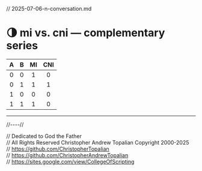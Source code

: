 // 2025-07-06-n-conversation.md

# 🌗 mi vs. cni — complementary series

| A | B | MI | CNI |
|:-:|:-:|:--:|:---:|
| 0 | 0 |  1 |  0  |
| 0 | 1 |  1 |  1  |
| 1 | 0 |  0 |  0  |
| 1 | 1 |  1 |  0  |

---

//----//

// Dedicated to God the Father  
// All Rights Reserved Christopher Andrew Topalian Copyright 2000-2025  
// https://github.com/ChristopherTopalian  
// https://github.com/ChristopherAndrewTopalian  
// https://sites.google.com/view/CollegeOfScripting

